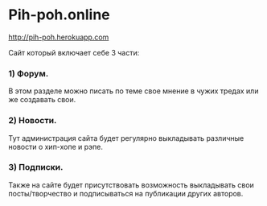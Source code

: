 # Pih-poh.online
http://pih-poh.herokuapp.com

Сайт который включает себе 3 части:
### 1) Форум.
В этом разделе можно писать по теме свое мнение в чужих тредах или же создавать свои.
### 2) Новости.
Тут администрация сайта будет регулярно выкладывать различные новости о хип-хопе и рэпе.
### 3) Подписки.
Также на сайте будет присутствовать возможность выкладывать свои посты/творчество и подписываться на публикации других авторов.